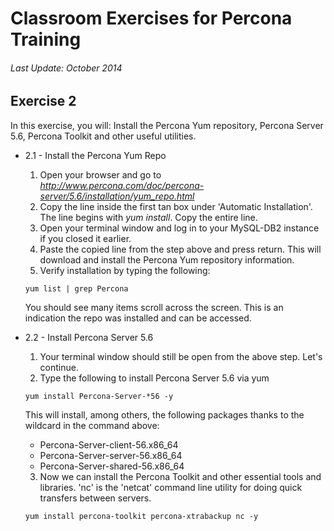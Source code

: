 # Classroom Exercises for Percona Training
###### Last Update: October 2014

## Exercise 2

In this exercise, you will: Install the Percona Yum repository, Percona Server 5.6, Percona Toolkit and other useful utilities.

* 2.1 - Install the Percona Yum Repo
  1. Open your browser and go to _http://www.percona.com/doc/percona-server/5.6/installation/yum_repo.html_
  2. Copy the line inside the first tan box under 'Automatic Installation'. The line begins with *yum install*. Copy the entire line.
  3. Open your terminal window and log in to your MySQL-DB2 instance if you closed it earlier.
  4. Paste the copied line from the step above and press return. This will download and install the Percona Yum repository information.
  5. Verify installation by typing the following:

    `yum list | grep Percona`
    
    You should see many items scroll across the screen. This is an indication the repo was installed and can be accessed.

* 2.2 - Install Percona Server 5.6
  1. Your terminal window should still be open from the above step. Let's continue.
  2. Type the following to install Percona Server 5.6 via yum

    `yum install Percona-Server-*56 -y`
    
    This will install, among others, the following packages thanks to the wildcard in the command above:
    
    * Percona-Server-client-56.x86_64
    * Percona-Server-server-56.x86_64
    * Percona-Server-shared-56.x86_64
    
  3. Now we can install the Percona Toolkit and other essential tools and libraries. 'nc' is the 'netcat' command line utility for doing quick transfers between servers.

    `yum install percona-toolkit percona-xtrabackup nc -y`